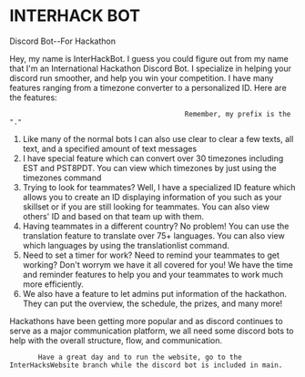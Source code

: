 # INTERHACK BOT
Discord Bot--For Hackathon


Hey, my name is InterHackBot. I guess you could figure out from my name that I'm an International Hackathon Discord Bot. I specialize in helping your discord run smoother, and help you win your competition. I have many features ranging from a timezone converter to a personalized ID. Here are the features:

                                               Remember, my prefix is the "."

1. Like many of the normal bots I can also use clear to clear a few texts, all text, and a specified amount of text messages
2. I have special feature which can convert over 30 timezones including EST and PST8PDT. You can view which timezones by just using the timezones command
3. Trying to look for teammates? Well, I have a specialized ID feature which allows you to create an ID displaying information of you such as your skillset or if you are still looking for teammates. You can also view others' ID and based on that team up with them.
4. Having teammates in a different country? No problem! You can use the translation feature to translate over 75+ languages. You can also view which languages by using the translationlist command.
5. Need to set a timer for work? Need to remind your teammates to get working? Don't worrym we have it all covered for you! We have the time and reminder features to help you and your teammates to work much more efficiently.
6. We also have a feature to let admins put information of the hackathon. They can put the overview, the schedule, the prizes, and many more!

Hackathons have been getting more popular and as discord continues to serve as a major communication platform, we all need some discord bots to help with the overall structure,                                                             flow, and communication.


           Have a great day and to run the website, go to the InterHacksWebsite branch while the discord bot is included in main.
